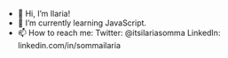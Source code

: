 - 👋 Hi, I’m Ilaria! 
- 🌱 I’m currently learning JavaScript.
- 📫 How to reach me: 
Twitter: @itsilariasomma
LinkedIn: linkedin.com/in/sommailaria 

<!---
sommailaria/sommailaria is a ✨ special ✨ repository because its `README.md` (this file) appears on your GitHub profile.
You can click the Preview link to take a look at your changes.
--->
